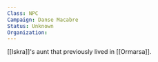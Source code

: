 ```yaml
---
Class: NPC
Campaign: Danse Macabre
Status: Unknown
Organization:
---
```

[[Iskra]]'s aunt that previously lived in [[Ormarsa]].